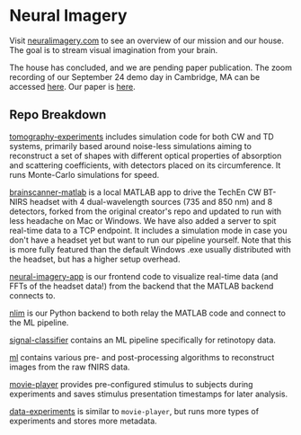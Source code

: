 # Neural Imagery
Visit [neuralimagery.com](https://neuralimagery.com) to see an overview of our mission and our house. The goal is to stream visual imagination from your brain.

The house has concluded, and we are pending paper publication. The zoom recording of our September 24 demo day in Cambridge, MA can be accessed [here](https://harvard.zoom.us/rec/share/Lu1hCwnSOzA3Ms1T4iTq03R5-1q_OFMjEjbjNOoZIRDYvADXaTt75Lo5FnetV28-.JQ90F8r4fbi9JLg1). Our paper is [here](https://arxiv.org/abs/2406.07662).

## Repo Breakdown

[tomography-experiments](https://github.com/neural-imagery/tomography-experiments) includes simulation code for both CW and TD systems, primarily based around noise-less simulations aiming to reconstruct a set of shapes with different optical properties of absorption and scattering coefficients, with detectors placed on its circumference. It runs Monte-Carlo simulations for speed.

[brainscanner-matlab](https://github.com/neural-imagery/brainscanner-matlab) is a local MATLAB app to drive the TechEn CW BT-NIRS headset with 4 dual-wavelength sources (735 and 850 nm) and 8 detectors, forked from the original creator's repo and updated to run with less headache on Mac or Windows. We have also added a server to spit real-time data to a TCP endpoint. It includes a simulation mode in case you don't have a headset yet but want to run our pipeline yourself. Note that this is more fully featured than the default Windows .exe usually distributed with the headset, but has a higher setup overhead.

[neural-imagery-app](https://github.com/neural-imagery/neural-imagery-app) is our frontend code to visualize real-time data (and FFTs of the headset data!) from the backend that the MATLAB backend connects to.

[nlim](https://github.com/neural-imagery/nlim) is our Python backend to both relay the MATLAB code and connect to the ML pipeline.

[signal-classifier](https://github.com/neural-imagery/signal-classifier) contains an ML pipeline specifically for retinotopy data.

[ml](https://github.com/neural-imagery/ml) contains various pre- and post-processing algorithms to reconstruct images from the raw fNIRS data.

[movie-player](https://github.com/neural-imagery/movie-player) provides pre-configured stimulus to subjects during experiments and saves stimulus presentation timestamps for later analysis.

[data-experiments](https://github.com/neural-imagery/data-experiments) is similar to `movie-player`, but runs more types of experiments and stores more metadata.
